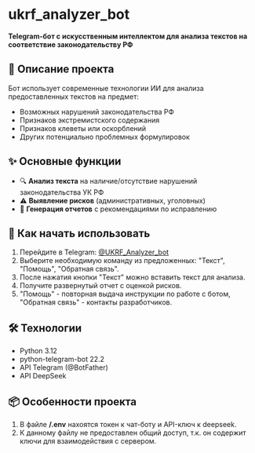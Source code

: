 # ukrf_analyzer_bot

**Telegram-бот с искусственным интеллектом для анализа текстов на соответствие законодательству РФ**

## 📌 Описание проекта
Бот использует современные технологии ИИ для анализа предоставленных текстов на предмет:
- Возможных нарушений законодательства РФ
- Признаков экстремистского содержания
- Признаков клеветы или оскорблений
- Других потенциально проблемных формулировок


## ✨ Основные функции
- 🔍 **Анализ текста** на наличие/отсутствие нарушений законодательства УК РФ
- ⚠️ **Выявление рисков** (административных, уголовных)
- 📝 **Генерация отчетов** с рекомендациями по исправлению


## 🚀 Как начать использовать
1. Перейдите в Telegram: [@UKRF_Analyzer_bot](t.me/UKRF_Analyzer_bot)
2. Выберите необходимую команду из предложенных: "Текст", "Помощь", "Обратная связь".
3. После нажатия кнопки "Текст" можно вставить текст для анализа.
4. Получите развернутый отчет с оценкой рисков.
5. "Помощь" - повторная выдача инструкции по работе с ботом, "Обратная связь" - контакты разработчиков.


## 🛠 Технологии
- Python 3.12
- python-telegram-bot 22.2
- API Telegram (@BotFather)
- API DeepSeek
  

## 📦 Особенности проекта
1. В файле **/.env** нахоятся токен к чат-боту и API-ключ к deepseek.
2. К данному файлу не предоставлен общий доступ, т.к. он содержит ключи для взаимодействия с сервером.
